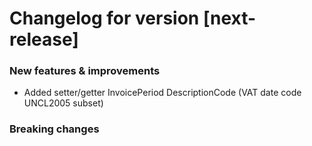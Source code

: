 # Changelog for version [next-release]

### New features & improvements

- Added setter/getter InvoicePeriod DescriptionCode (VAT date code UNCL2005 subset)

### Breaking changes

